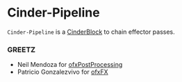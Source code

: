 # Cinder-Pipeline
`Cinder-Pipeline` is a [CinderBlock](http://libcinder.org/) to chain effector passes.

### GREETZ
- Neil Mendoza for [ofxPostProcessing](https://github.com/neilmendoza/ofxPostProcessing)
- Patricio Gonzalezvivo for [ofxFX](https://github.com/patriciogonzalezvivo/ofxFX)
